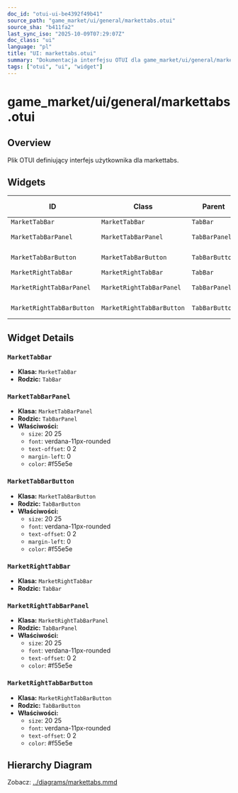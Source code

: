 ```yaml
---
doc_id: "otui-ui-be4392f49b41"
source_path: "game_market/ui/general/markettabs.otui"
source_sha: "b411fa2"
last_sync_iso: "2025-10-09T07:29:07Z"
doc_class: "ui"
language: "pl"
title: "UI: markettabs.otui"
summary: "Dokumentacja interfejsu OTUI dla game_market/ui/general/markettabs.otui"
tags: ["otui", "ui", "widget"]
---
```


# game_market/ui/general/markettabs.otui

## Overview

Plik OTUI definiujący interfejs użytkownika dla markettabs.

## Widgets

| ID | Class | Parent | Key Properties |
|----|-------|--------|----------------|
| `MarketTabBar` | `MarketTabBar` | `TabBar` |  |
| `MarketTabBarPanel` | `MarketTabBarPanel` | `TabBarPanel` | size=20 25 |
| `MarketTabBarButton` | `MarketTabBarButton` | `TabBarButton` | size=20 25 |
| `MarketRightTabBar` | `MarketRightTabBar` | `TabBar` |  |
| `MarketRightTabBarPanel` | `MarketRightTabBarPanel` | `TabBarPanel` | size=20 25 |
| `MarketRightTabBarButton` | `MarketRightTabBarButton` | `TabBarButton` | size=20 25 |

## Widget Details

### `MarketTabBar`

- **Klasa:** `MarketTabBar`
- **Rodzic:** `TabBar`

### `MarketTabBarPanel`

- **Klasa:** `MarketTabBarPanel`
- **Rodzic:** `TabBarPanel`
- **Właściwości:**
  - `size`: 20 25
  - `font`: verdana-11px-rounded
  - `text-offset`: 0 2
  - `margin-left`: 0
  - `color`: #f55e5e

### `MarketTabBarButton`

- **Klasa:** `MarketTabBarButton`
- **Rodzic:** `TabBarButton`
- **Właściwości:**
  - `size`: 20 25
  - `font`: verdana-11px-rounded
  - `text-offset`: 0 2
  - `margin-left`: 0
  - `color`: #f55e5e

### `MarketRightTabBar`

- **Klasa:** `MarketRightTabBar`
- **Rodzic:** `TabBar`

### `MarketRightTabBarPanel`

- **Klasa:** `MarketRightTabBarPanel`
- **Rodzic:** `TabBarPanel`
- **Właściwości:**
  - `size`: 20 25
  - `font`: verdana-11px-rounded
  - `text-offset`: 0 2
  - `color`: #f55e5e

### `MarketRightTabBarButton`

- **Klasa:** `MarketRightTabBarButton`
- **Rodzic:** `TabBarButton`
- **Właściwości:**
  - `size`: 20 25
  - `font`: verdana-11px-rounded
  - `text-offset`: 0 2
  - `color`: #f55e5e

## Hierarchy Diagram

Zobacz: [../diagrams/markettabs.mmd](../diagrams/markettabs.mmd)
